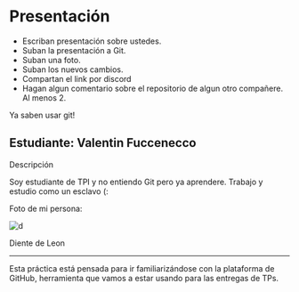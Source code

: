 # Presentación

- Escriban presentación sobre ustedes.
- Suban la presentación a Git.
- Suban una foto.
- Suban los nuevos cambios.
- Compartan el link por discord
- Hagan algun comentario sobre el repositorio de algun otro compañere. Al menos 2.

Ya saben usar git!


## Estudiante: Valentin Fuccenecco

Descripción

Soy estudiante de TPI y no entiendo Git pero ya aprendere. Trabajo y estudio como un esclavo (: 

Foto de mi persona:

![d](https://imgur.com/AQcf50L)


Diente de Leon

------

Esta práctica está pensada para ir familiarizándose con la plataforma de GitHub, herramienta que vamos a estar usando para las entregas de TPs.

